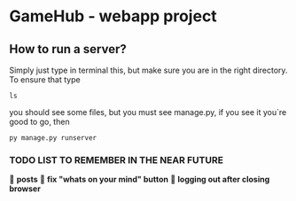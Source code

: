 # GameHub - webapp project

## How to run a server?
Simply just type in terminal this, but make sure you are in the right directory.
To ensure that type


```terminal
ls
```
you should see some files, but you must see manage.py, if you see it you`re good to go, then


```terminal
py manage.py runserver
```

### TODO LIST TO REMEMBER IN THE NEAR FUTURE
📌 **posts**
📌 **fix "whats on your mind" button**
📌 **logging out after closing browser**
